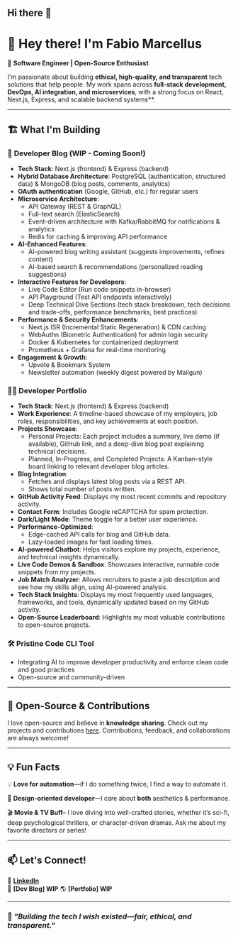 ## Hi there 👋

# 👋 Hey there! I'm Fabio Marcellus  

🚀 **Software Engineer | Open-Source Enthusiast**  

I'm passionate about building **ethical, high-quality, and transparent** tech solutions that help people. My work spans across **full-stack development, DevOps, AI integration, and microservices**, with a strong focus on React, Next.js, Express, and scalable backend systems**.  

---

## 🏗️ What I'm Building  


### 📝 **Developer Blog** (WIP - Coming Soon!)  
- **Tech Stack**: Next.js (frontend) & Express (backend)
- **Hybrid Database Architecture**: PostgreSQL (authentication, structured data) & MongoDB (blog posts, comments, analytics)
- **OAuth authentication** (Google, GitHub, etc.) for regular users
- **Microservice Architecture**:
  - API Gateway (REST & GraphQL)
  - Full-text search (ElasticSearch)
  - Event-driven architecture with Kafka/RabbitMQ for notifications & analytics
  - Redis for caching & improving API performance
- **AI-Enhanced Features**:
  - AI-powered blog writing assistant (suggests improvements, refines content)
  - AI-based search & recommendations (personalized reading suggestions)
- **Interactive Features for Developers**:
  - Live Code Editor (Run code snippets in-browser)
  - API Playground (Test API endpoints interactively)
  - Deep Technical Dive Sections (tech stack breakdown, tech decisions and trade-offs, performance benchmarks, best practices)
- **Performance & Security Enhancements**:
  - Next.js ISR (Incremental Static Regeneration) & CDN caching
  - WebAuthn (Biometric Authentication) for admin login security
  - Docker & Kubernetes for containerized deployment
  - Prometheus + Grafana for real-time monitoring
- **Engagement & Growth**:
  - Upvote & Bookmark System
  - Newsletter automation (weekly digest powered by Mailgun)

### 👨‍💻 **Developer Portfolio** 
- **Tech Stack**: Next.js (frontend) & Express (backend)
- **Work Experience**: A timeline-based showcase of my employers, job roles, responsibilities, and key achievements at each position.
- **Projects Showcase**:
  - Personal Projects: Each project includes a summary, live demo (if available), GitHub link, and a deep-dive blog post explaining technical decisions.
  - Planned, In-Progress, and Completed Projects: A Kanban-style board linking to relevant developer blog articles.
- **Blog Integration**:
  - Fetches and displays latest blog posts via a REST API.
  - Shows total number of posts written.
- **GitHub Activity Feed**: Displays my most recent commits and repository activity.
- **Contact Form**: Includes Google reCAPTCHA for spam protection.
- **Dark/Light Mode**: Theme toggle for a better user experience.
- **Performance-Optimized**:
  - Edge-cached API calls for blog and GitHub data.
  - Lazy-loaded images for fast loading times.
- **AI-powered Chatbot**: Helps visitors explore my projects, experience, and technical insights dynamically.
- **Live Code Demos & Sandbox**: Showcases interactive, runnable code snippets from my projects.
- **Job Match Analyzer**: Allows recruiters to paste a job description and see how my skills align, using AI-powered analysis.
- **Tech Stack Insights**: Displays my most frequently used languages, frameworks, and tools, dynamically updated based on my GitHub activity.
- **Open-Source Leaderboard**: Highlights my most valuable contributions to open-source projects.


### 🛠️ **Pristine Code CLI Tool**  
- Integrating AI to improve developer productivity and enforce clean code and good practices
- Open-source and community-driven  

---

## 📌 Open-Source & Contributions  
I love open-source and believe in **knowledge sharing**. Check out my projects and contributions [here](https://github.com/fabiomarcellusdev?tab=repositories). Contributions, feedback, and collaborations are always welcome!  

---

## 💡 Fun Facts    
💡 **Love for automation**—if I do something twice, I find a way to automate it.  

🎨 **Design-oriented developer**—I care about **both** aesthetics & performance.  

🎬 **Movie & TV Buff**– I love diving into well-crafted stories, whether it’s sci-fi, deep psychological thrillers, or character-driven dramas. Ask me about my favorite directors or series!

---

## 📫 Let's Connect!  
💼 **[LinkedIn](https://www.linkedin.com/in/fabio-mar/)**  
📝 **[Dev Blog] WIP**
🌎 **[Portfolio] WIP**  


---

### 🚀 *"Building the tech I wish existed—fair, ethical, and transparent."*  

